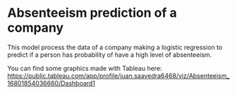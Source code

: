 # Absenteeism prediction of a company

This model process the data of a company making a logistic regression to predict if a person has probability of have a high level of absenteeism.

You can find some graphics made with Tableau here:
https://public.tableau.com/app/profile/juan.saavedra6468/viz/Absenteeism_16801854036660/Dashboard1
